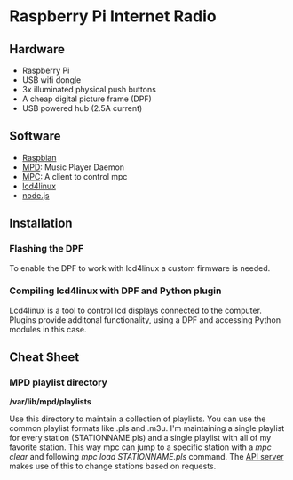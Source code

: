 Raspberry Pi Internet Radio
===========================

## Hardware

* Raspberry Pi
* USB wifi dongle
* 3x illuminated physical push buttons
* A cheap digital picture frame (DPF)
* USB powered hub (2.5A current)

## Software

* [Raspbian](http://www.raspbian.org)
* [MPD](http://www.musicpd.org): Music Player Daemon
* [MPC](http://www.musicpd.org/clients/mpc/): A client to control mpc
* [lcd4linux](http://ssl.bulix.org/projects/lcd4linux/)
* [node.js](http://nodejs.org) 

## Installation

### Flashing the DPF

To enable the DPF to work with lcd4linux a custom firmware is needed.

### Compiling lcd4linux with DPF and Python plugin

Lcd4linux is a tool to control lcd displays connected to the computer. Plugins provide additonal functionality, using a DPF and accessing Python modules in this case.

## Cheat Sheet

### MPD playlist directory

**/var/lib/mpd/playlists**

Use this directory to maintain a collection of playlists. You can use the common playlist formats like .pls and .m3u. I'm maintaining a single playlist for every station (STATIONNAME.pls) and a single playlist with all of my favorite station. This way mpc can jump to a specific station with a *mpc clear* and following *mpc load STATIONNAME.pls* command. The [API server](chrisfmserver.js) makes use of this to change stations based on requests.
